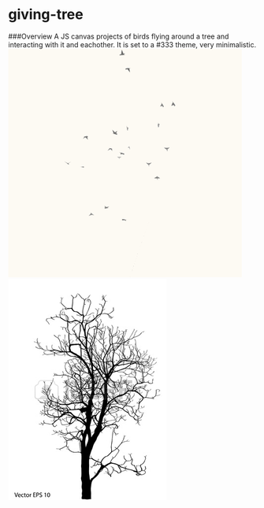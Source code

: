 # giving-tree

###Overview
A JS canvas projects of birds flying around a tree and interacting with it and eachother. It is set to a #333 theme, 
very minimalistic.<br>
<img src="img/ex00-bird_still.png" style="display:inline;width:250px,height:auto">
<img src="img/tree-t01.jpg" style="display:inline;width:100px,height:auto">
